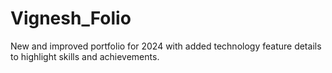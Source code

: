 # Vignesh_Folio
New and improved portfolio for 2024 with added technology feature details to highlight skills and achievements.
